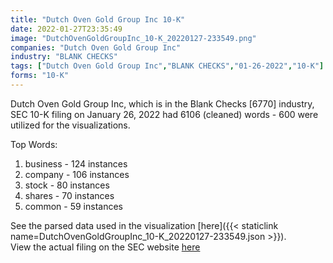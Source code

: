 ```yaml
---
title: "Dutch Oven Gold Group Inc 10-K"
date: 2022-01-27T23:35:49
image: "DutchOvenGoldGroupInc_10-K_20220127-233549.png"
companies: "Dutch Oven Gold Group Inc"
industry: "BLANK CHECKS"
tags: ["Dutch Oven Gold Group Inc","BLANK CHECKS","01-26-2022","10-K"]
forms: "10-K"
---
```

Dutch Oven Gold Group Inc, which is in the Blank Checks [6770] industry, SEC 10-K filing on January 26, 2022 had 6106 (cleaned) words - 600 were utilized for the visualizations.

Top Words:
1. business - 124 instances
2. company - 106 instances
3. stock - 80 instances
4. shares - 70 instances
5. common - 59 instances


See the parsed data used in the visualization [here]({{< staticlink name=DutchOvenGoldGroupInc_10-K_20220127-233549.json >}}).  
View the actual filing on the SEC website [here](https://www.sec.gov/Archives/edgar/data/1411168/0001376474-22-000076.txt)